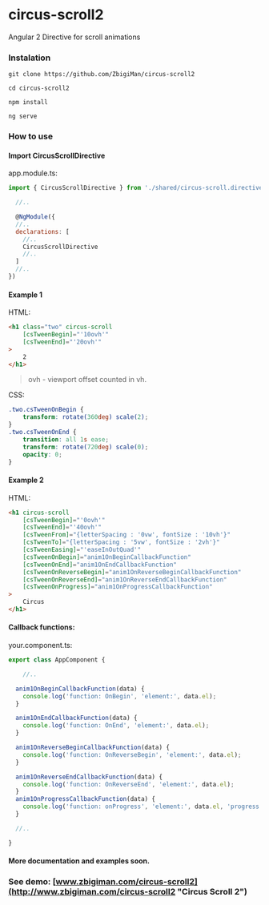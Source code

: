 # circus-scroll2
Angular 2 Directive for scroll animations

### Instalation

```
git clone https://github.com/ZbigiMan/circus-scroll2

cd circus-scroll2

npm install

ng serve

```

### How to use

#### Import CircusScrollDirective

app.module.ts:

```javascript
import { CircusScrollDirective } from './shared/circus-scroll.directive';

  //..

  @NgModule({
  //..   
  declarations: [
    //..
    CircusScrollDirective
    //..    
  ]
  //.. 
})
```

#### Example 1

HTML:

```html
<h1 class="two" circus-scroll
    [csTweenBegin]="'10ovh'"
    [csTweenEnd]="'20ovh'"               
>
    2
</h1>
```

>ovh - viewport offset counted in vh.

CSS:

```CSS
.two.csTweenOnBegin {               
    transform: rotate(360deg) scale(2);
}
.two.csTweenOnEnd {
    transition: all 1s ease;
    transform: rotate(720deg) scale(0);
    opacity: 0;
}
```

#### Example 2

HTML:

```html
<h1 circus-scroll
    [csTweenBegin]="'0ovh'"
    [csTweenEnd]="'40ovh'"
    [csTweenFrom]="{letterSpacing : '0vw', fontSize : '10vh'}"
    [csTweenTo]="{letterSpacing : '5vw', fontSize : '2vh'}"
    [csTweenEasing]="'easeInOutQuad'"
    [csTweenOnBegin]="anim1OnBeginCallbackFunction"
    [csTweenOnEnd]="anim1OnEndCallbackFunction"
    [csTweenOnReverseBegin]="anim1OnReverseBeginCallbackFunction"
    [csTweenOnReverseEnd]="anim1OnReverseEndCallbackFunction"
    [csTweenOnProgress]="anim1OnProgressCallbackFunction"
>
    Circus
</h1>
```

#### Callback functions:

your.component.ts:

```javascript
export class AppComponent {

    //..    

  anim1OnBeginCallbackFunction(data) {
    console.log('function: OnBegin', 'element:', data.el);
  }

  anim1OnEndCallbackFunction(data) {
    console.log('function: OnEnd', 'element:', data.el);
  }

  anim1OnReverseBeginCallbackFunction(data) {
    console.log('function: OnReverseBegin', 'element:', data.el);
  }

  anim1OnReverseEndCallbackFunction(data) {
    console.log('function: OnReverseEnd', 'element:', data.el);
  }
  anim1OnProgressCallbackFunction(data) {
    console.log('function: onProgress', 'element:', data.el, 'progress:', data.progress);
  }

  //.. 

}
```

#### More documentation and examples soon.
### See demo: [www.zbigiman.com/circus-scroll2](http://www.zbigiman.com/circus-scroll2 "Circus Scroll 2")


